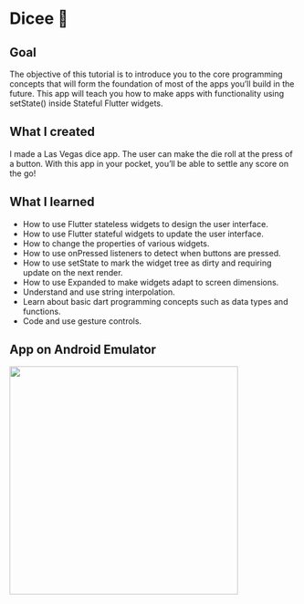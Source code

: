 
# Dicee 🎲

## Goal

The objective of this tutorial is to introduce you to the core programming concepts that will form the foundation of most of the apps you’ll build in the future. This app will teach you how to make apps with functionality using setState() inside Stateful Flutter widgets.


## What I created

I made a Las Vegas dice app. The user can make the die roll at the press of a button. With this app in your pocket, you’ll be able to settle any score on the go!

## What I learned

- How to use Flutter stateless widgets to design the user interface.
- How to use Flutter stateful widgets to update the user interface.
- How to change the properties of various widgets.
- How to use onPressed listeners to detect when buttons are pressed.
- How to use setState to mark the widget tree as dirty and requiring update on the next render.
- How to use Expanded to make widgets adapt to screen dimensions.
- Understand and use string interpolation.
- Learn about basic dart programming concepts such as data types and functions.
- Code and use gesture controls.

## App on Android Emulator
<img src=https://imgur.com/AMUHXm9.gif width=400>
